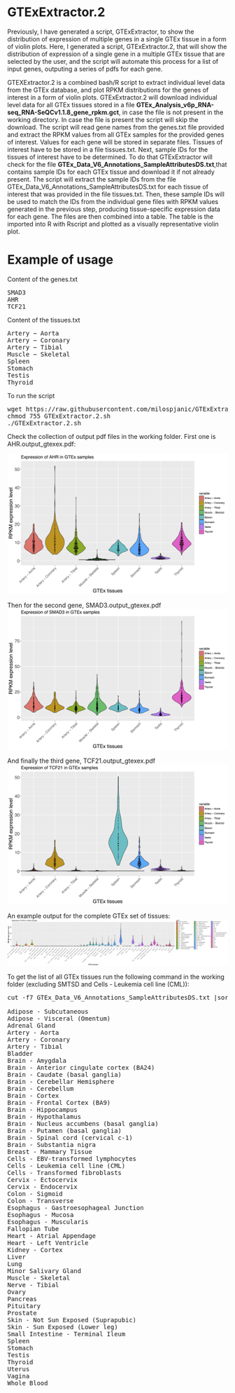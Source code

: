 # GTExExtractor.2

Previously, I have generated a script, GTExExtractor, to show the distribution of expression of multiple genes in a single GTEx tissue in a form of violin plots. Here, I generated a script, GTExExtractor.2, that will show the distribution of expression of a single gene in a multiple GTEx tissue that are selected by the user, and the script will automate this process for a list of input genes, outputing a series of pdfs for each gene.

GTEXExtractor.2 is a combined bash/R script to extract individual level data from the GTEx database, and plot RPKM distributions for the genes of interest in a form of violin plots. GTExExtractor.2 will download individual level data for all GTEx tissues stored in a file **GTEx_Analysis_v6p_RNA-seq_RNA-SeQCv1.1.8_gene_rpkm.gct**, in case the file is not present in the working directory. In case the file is present the script will skip the download. The script will read gene names from the genes.txt file provided and extract the RPKM values from all GTEx samples for the provided genes of interest. Values for each gene will be stored in separate files. Tissues of interest have to be stored in a file tissues.txt. Next, sample IDs for the tissues of interest have to be determined. To do that GTExExtractor will check for the file **GTEx_Data_V6_Annotations_SampleAttributesDS.txt**,that contains sample IDs for each GTEx tissue and download it if not already present. The script will extract the sample IDs from the file GTEx_Data_V6_Annotations_SampleAttributesDS.txt for each tissue of interest that was provided in the file tissues.txt. Then, these sample IDs will be used to match the IDs from the individual gene files with RPKM values generated in the previous step, producing tissue-specific expression data for each gene. The files are then combined into a table. The table is the imported into R with Rscript and plotted as a visually representative violin plot.


# Example of usage

Content of the genes.txt

<pre>
SMAD3
AHR
TCF21
</pre>

Content of the tissues.txt
<pre>
Artery − Aorta
Artery − Coronary
Artery − Tibial
Muscle − Skeletal
Spleen
Stomach
Testis
Thyroid
</pre>

To run the script 

<pre>
wget https://raw.githubusercontent.com/milospjanic/GTExExtractor.2/master/GTExExtractor.2.sh
chmod 755 GTExExtractor.2.sh
./GTExExtractor.2.sh
</pre>

Check the collection of output pdf files in the working folder. First one is AHR.output_gtexex.pdf:

![alt text](https://github.com/milospjanic/GTExExtractor.2/blob/master/AHR.output_gtexex.2.png)

Then for the second gene, SMAD3.output_gtexex.pdf
![alt text](https://github.com/milospjanic/GTExExtractor.2/blob/master/SMAD3.output_gtexex.2.png)

And finally the third gene, TCF21.output_gtexex.pdf
![alt text](https://github.com/milospjanic/GTExExtractor.2/blob/master/TCF21.output_gtexex.2.png)

An example output for the complete GTEx set of tissues:
![alt text](https://github.com/milospjanic/GTExExtractor.2/blob/master/TCF21.output_gtexex.3.png)

To get the list of all GTEx tissues run the following command in the working folder (excluding SMTSD and Cells - Leukemia cell line (CML)):
<pre>
cut -f7 GTEx_Data_V6_Annotations_SampleAttributesDS.txt |sort |uniq

Adipose - Subcutaneous
Adipose - Visceral (Omentum)
Adrenal Gland
Artery - Aorta
Artery - Coronary
Artery - Tibial
Bladder
Brain - Amygdala
Brain - Anterior cingulate cortex (BA24)
Brain - Caudate (basal ganglia)
Brain - Cerebellar Hemisphere
Brain - Cerebellum
Brain - Cortex
Brain - Frontal Cortex (BA9)
Brain - Hippocampus
Brain - Hypothalamus
Brain - Nucleus accumbens (basal ganglia)
Brain - Putamen (basal ganglia)
Brain - Spinal cord (cervical c-1)
Brain - Substantia nigra
Breast - Mammary Tissue
Cells - EBV-transformed lymphocytes
Cells - Leukemia cell line (CML)
Cells - Transformed fibroblasts
Cervix - Ectocervix
Cervix - Endocervix
Colon - Sigmoid
Colon - Transverse
Esophagus - Gastroesophageal Junction
Esophagus - Mucosa
Esophagus - Muscularis
Fallopian Tube
Heart - Atrial Appendage
Heart - Left Ventricle
Kidney - Cortex
Liver
Lung
Minor Salivary Gland
Muscle - Skeletal
Nerve - Tibial
Ovary
Pancreas
Pituitary
Prostate
Skin - Not Sun Exposed (Suprapubic)
Skin - Sun Exposed (Lower leg)
Small Intestine - Terminal Ileum
Spleen
Stomach
Testis
Thyroid
Uterus
Vagina
Whole Blood

</pre>
